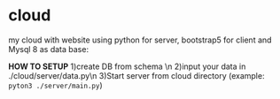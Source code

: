# cloud
my cloud with website using python for server, bootstrap5 for client and Mysql 8 as data base:

**HOW TO SETUP**
 1)create DB from schema \n
 2)input your data in ./cloud/server/data.py\n
 3)Start server from cloud directory (example: ```pyton3 ./server/main.py```)
 
 
